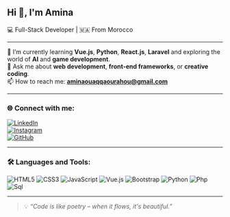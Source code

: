 ## Hi 👋, I'm Amina  
💻 Full-Stack Developer | 🇲🇦 From Morocco

---

🌱 I’m currently learning **Vue.js**, **Python**, **React.js**, **Laravel** and exploring the world of **AI** and **game development**.  
💬 Ask me about **web development**, **front-end frameworks**, or **creative coding**.  
📫 How to reach me: **aminaouaqqaourahou@gmail.com**

---

### 🌐 Connect with me:
[![LinkedIn](https://img.shields.io/badge/LinkedIn-blue?logo=linkedin&style=for-the-badge)](https://www.linkedin.com/in/ameena-ou)  
[![Instagram](https://img.shields.io/badge/Instagram-pink?logo=instagram&style=for-the-badge)](https://www.instagram.com/_ameeeeeena_)  
[![GitHub](https://img.shields.io/badge/GitHub-black?logo=github&style=for-the-badge)](https://github.com/oneameeeena)

---

### 🛠️ Languages and Tools:
![HTML5](https://img.shields.io/badge/HTML5-E34F26?logo=html5&logoColor=white&style=flat)
![CSS3](https://img.shields.io/badge/CSS3-1572B6?logo=css3&logoColor=white&style=flat)
![JavaScript](https://img.shields.io/badge/JavaScript-F7DF1E?logo=javascript&logoColor=black&style=flat)
![Vue.js](https://img.shields.io/badge/Vue.js-4FC08D?logo=vue.js&logoColor=white&style=flat)
![Bootstrap](https://img.shields.io/badge/Bootstrap-563D7C?logo=bootstrap&logoColor=white&style=flat)
![Python](https://img.shields.io/badge/Python-3776AB?logo=python&logoColor=white&style=flat)
![Php](https://img.shields.io/badge/Chart.js-FF6384?logo=chartdotjs&logoColor=white&style=flat)
![Sql](https://img.shields.io/badge/Chart.js-FF6384?logo=chartdotjs&logoColor=white&style=flat)

---

> 💡 *“Code is like poetry – when it flows, it's beautiful.”*
